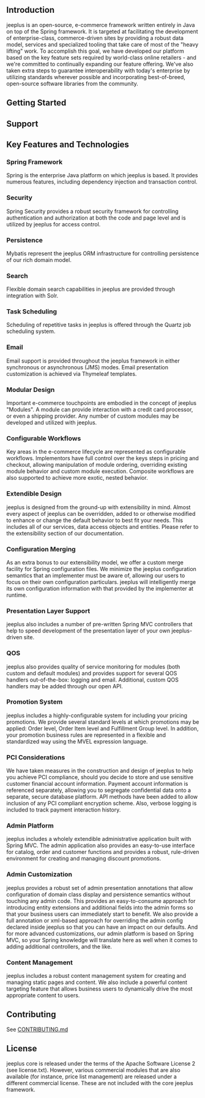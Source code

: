 ## Introduction

jeeplus is an open-source, e-commerce framework written entirely in Java on top of the Spring framework. It is targeted at facilitating the development of enterprise-class, commerce-driven sites by providing a robust data model, services and specialized tooling that take care of most of the "heavy lifting" work. To accomplish this goal, we have developed our platform based on the key feature sets required by world-class online retailers - and we're committed to continually expanding our feature offering. We've also taken extra steps to guarantee interoperability with today's enterprise by utilizing standards wherever possible and incorporating best-of-breed, open-source software libraries from the community.

## Getting Started

## Support

## Key Features and Technologies

### Spring Framework
Spring is the enterprise Java platform on which jeeplus is based.  It provides numerous features, including dependency injection and transaction control.

### Security
Spring Security provides a robust security framework for controlling authentication and authorization at both the code and page level and is utilized by jeeplus for access control.

### Persistence
Mybatis represent the jeeplus ORM infrastructure for 
controlling persistence of our rich domain model.

### Search
Flexible domain search capabilities in jeeplus are provided through integration
with Solr.

### Task Scheduling
Scheduling of repetitive tasks in jeeplus is offered through the 
Quartz job scheduling system.

### Email
Email support is provided throughout the jeeplus framework in either synchronous 
or asynchronous (JMS) modes. Email presentation customization is achieved via Thymeleaf templates.

### Modular Design
Important e-commerce touchpoints are embodied in the concept of jeeplus 
"Modules". A module can provide interaction with a credit card processor, or even a shipping provider. 
Any number of custom modules may be developed and utilized with jeeplus.

### Configurable Workflows
Key areas in the e-commerce lifecycle are represented as configurable 
workflows. Implementors have full control over the keys steps in pricing and checkout, allowing 
manipulation of module ordering, overriding existing module behavior and custom module execution. 
Composite workflows are also supported to achieve more exotic, nested behavior.

### Extendible Design
jeeplus is designed from the ground-up with extensibility in mind. 
Almost every aspect of jeeplus can be overridden, added to or otherwise modified to enhance 
or change the default behavior to best fit your needs. This includes all of our services, data access 
objects and entities. Please refer to the extensibility section of our documentation.

### Configuration Merging
As an extra bonus to our extensibility model, we offer a custom merge facility 
for Spring configuration files. We minimize the jeeplus configuration semantics that an 
implementer must be aware of, allowing our users to focus on their own configuration particulars. 
jeeplus will intelligently merge its own configuration information with that provided by 
the implementer at runtime.

### Presentation Layer Support
jeeplus also includes a number of pre-written Spring MVC 
controllers that help to speed development of the presentation layer of your own jeeplus-driven 
site.

### QOS
jeeplus also provides quality of service monitoring for modules (both custom and 
default modules) and provides support for several QOS handlers out-of-the-box: logging and email. 
Additional, custom QOS handlers may be added through our open API.

### Promotion System
jeeplus includes a highly-configurable system for including your pricing 
promotions. We provide several standard levels at which promotions may be applied: Order level, Order 
Item level and Fulfillment Group level. In addition, your promotion business rules are represented in 
a flexible and standardized way using the MVEL expression language.

### PCI Considerations
We have taken measures in the construction and design of jeeplus to 
help you achieve PCI compliance, should you decide to store and use sensitive customer financial 
account information. Payment account information is referenced separately, allowing you to segregate 
confidential data onto a separate, secure database platform. API methods have been added to allow 
inclusion of any PCI compliant encryption scheme. Also, verbose logging is included to track payment 
interaction history.

### Admin Platform
jeeplus includes a wholely extendible administrative application built with Spring MVC. The admin application also provides an easy-to-use interface
for catalog, order and customer functions and provides a robust, rule-driven environment for creating
and managing discount promotions.

### Admin Customization
jeeplus provides a robust set of admin presentation annotations that allow configuration of domain
class display and persistence semantics without touching any admin code. This provides an easy-to-consume approach
for introducing entity extensions and additional fields into the admin forms so that your business users can immediately
start to benefit. We also provide a full annotation or xml-based approach for overriding the admin config declared
inside jeeplus so that you can have an impact on our defaults. And for more advanced customizations, our admin
platform is based on Spring MVC, so your Spring knowledge will translate here as well when it comes to adding additional
controllers, and the like.

### Content Management
jeeplus includes a robust content management system for creating and
managing static pages and content. We also include a powerful content targeting feature that allows
business users to dynamically drive the most appropriate content to users.

## Contributing
See [CONTRIBUTING.md](CONTRIBUTING.md)

## License

jeeplus  core is released under the terms of the Apache Software License 2 (see license.txt). However, various commercial modules that are also available (for instance, price list management) are released under a different commercial license. These are not included with the core jeeplus framework.


